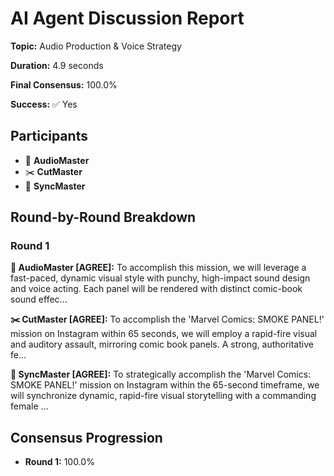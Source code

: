 # AI Agent Discussion Report

**Topic:** Audio Production & Voice Strategy

**Duration:** 4.9 seconds

**Final Consensus:** 100.0%

**Success:** ✅ Yes

## Participants

- 🎵 **AudioMaster**
- ✂️ **CutMaster**
- 🎯 **SyncMaster**

## Round-by-Round Breakdown

### Round 1

**🎵 AudioMaster [AGREE]:** To accomplish this mission, we will leverage a fast-paced, dynamic visual style with punchy, high-impact sound design and voice acting. Each panel will be rendered with distinct comic-book sound effec...

**✂️ CutMaster [AGREE]:** To accomplish the 'Marvel Comics: SMOKE PANEL!' mission on Instagram within 65 seconds, we will employ a rapid-fire visual and auditory assault, mirroring comic book panels. A strong, authoritative fe...

**🎯 SyncMaster [AGREE]:** To strategically accomplish the 'Marvel Comics: SMOKE PANEL!' mission on Instagram within the 65-second timeframe, we will synchronize dynamic, rapid-fire visual storytelling with a commanding female ...

## Consensus Progression

- **Round 1:** 100.0%
